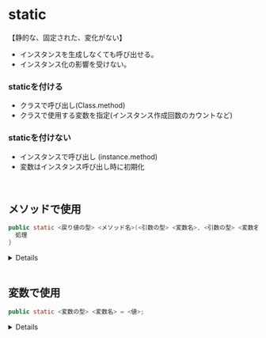 # static

【静的な、固定された、変化がない】

- インスタンスを生成しなくても呼び出せる。
- インスタンス化の影響を受けない。

### staticを付ける

- クラスで呼び出し(Class.method)
- クラスで使用する変数を指定(インスタンス作成回数のカウントなど)

### staticを付けない

- インスタンスで呼び出し (instance.method)
- 変数はインスタンス呼び出し時に初期化

<br>

## メソッドで使用

```java
public static <戻り値の型> <メソッド名>(<引数の型> <変数名>, <引数の型> <変数名>) {
  処理
}
```

<details>

`static`あり

インスタンスを生成しなくても、クラスで呼び出しが可能。

```java
class Greeting {
  public static void hello() {
    System.out.println("Hello");
  }
}
```

```java
Greeting.hello(); // => OK

Greeting hi = new Greeting();
hi.hello(); // (OK) 警告あり
```

<br>

`static`なし

クラスでの呼び出しは不可。インスタンスが必須。

```java
class Greeting {
  public void hello() {
    System.out.println("Hello");
  }
}
```

```java
Greeting.hello(); // => error

Greeting hi = new Greeting();
hi.hello(); // OK
```

</details>

<br>

## 変数で使用

```java
public static <変数の型> <変数名> = <値>;
```

<details>

```java
class Test {
  public int count = 0;              // static なし
  public static int countStatic = 0; // static あり

  public Test() {
    count++;       // インスタンス作成時に、初期化してから+1
    countStatic++; // インスタンス作成時に、+1
  }

  public void printCount() {
    System.out.println("count: " + count);
    System.out.println("countStatic: " + countStatic);
    System.out.println("---");
  }
}
```

```java
class Main {
  public static void main(String[] args) {
    Test test1 = new Test();
    test1.printCount();

    Test test2 = new Test();
    test2.printCount();

    Test test3 = new Test();
    test3.printCount();
  }
}
```

</details>
